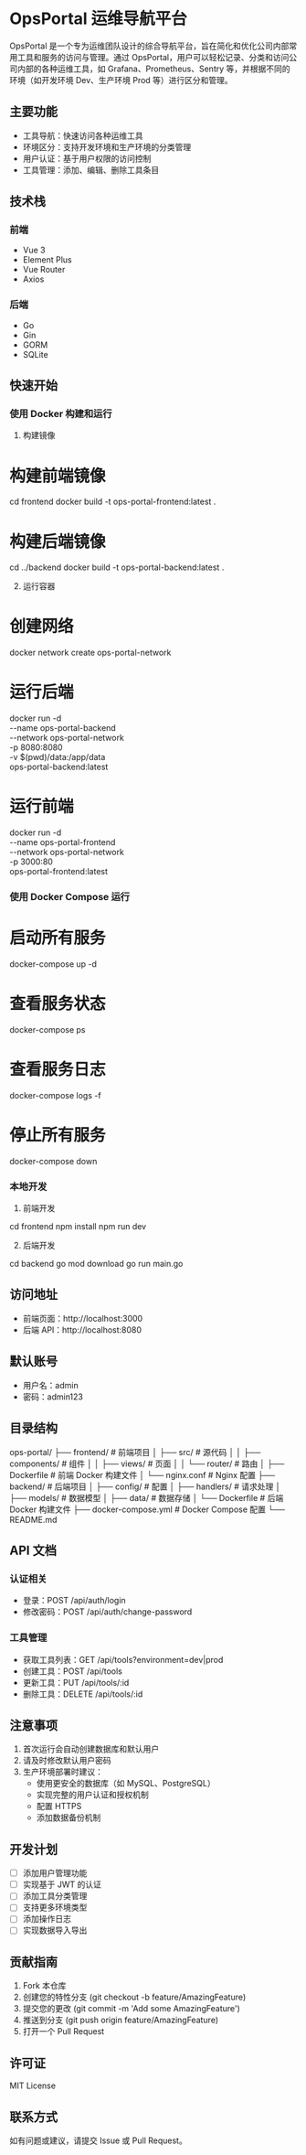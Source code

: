 # OpsPortal 运维导航平台

OpsPortal 是一个专为运维团队设计的综合导航平台，旨在简化和优化公司内部常用工具和服务的访问与管理。通过 OpsPortal，用户可以轻松记录、分类和访问公司内部的各种运维工具，如 Grafana、Prometheus、Sentry 等，并根据不同的环境（如开发环境 Dev、生产环境 Prod 等）进行区分和管理。

## 主要功能

- 工具导航：快速访问各种运维工具
- 环境区分：支持开发环境和生产环境的分类管理
- 用户认证：基于用户权限的访问控制
- 工具管理：添加、编辑、删除工具条目

## 技术栈

### 前端
- Vue 3
- Element Plus
- Vue Router
- Axios

### 后端
- Go
- Gin
- GORM
- SQLite

## 快速开始

### 使用 Docker 构建和运行

1. 构建镜像

# 构建前端镜像
cd frontend
docker build -t ops-portal-frontend:latest .

# 构建后端镜像
cd ../backend
docker build -t ops-portal-backend:latest .

2. 运行容器

# 创建网络
docker network create ops-portal-network

# 运行后端
docker run -d \
  --name ops-portal-backend \
  --network ops-portal-network \
  -p 8080:8080 \
  -v $(pwd)/data:/app/data \
  ops-portal-backend:latest

# 运行前端
docker run -d \
  --name ops-portal-frontend \
  --network ops-portal-network \
  -p 3000:80 \
  ops-portal-frontend:latest

### 使用 Docker Compose 运行

# 启动所有服务
docker-compose up -d

# 查看服务状态
docker-compose ps

# 查看服务日志
docker-compose logs -f

# 停止所有服务
docker-compose down

### 本地开发

1. 前端开发

cd frontend
npm install
npm run dev

2. 后端开发

cd backend
go mod download
go run main.go

## 访问地址

- 前端页面：http://localhost:3000
- 后端 API：http://localhost:8080

## 默认账号

- 用户名：admin
- 密码：admin123

## 目录结构

ops-portal/
├── frontend/          # 前端项目
│   ├── src/          # 源代码
│   │   ├── components/   # 组件
│   │   ├── views/       # 页面
│   │   └── router/      # 路由
│   ├── Dockerfile    # 前端 Docker 构建文件
│   └── nginx.conf    # Nginx 配置
├── backend/          # 后端项目
│   ├── config/       # 配置
│   ├── handlers/     # 请求处理
│   ├── models/       # 数据模型
│   ├── data/         # 数据存储
│   └── Dockerfile    # 后端 Docker 构建文件
├── docker-compose.yml # Docker Compose 配置
└── README.md

## API 文档

### 认证相关

- 登录：POST /api/auth/login
- 修改密码：POST /api/auth/change-password

### 工具管理

- 获取工具列表：GET /api/tools?environment=dev|prod
- 创建工具：POST /api/tools
- 更新工具：PUT /api/tools/:id
- 删除工具：DELETE /api/tools/:id

## 注意事项

1. 首次运行会自动创建数据库和默认用户
2. 请及时修改默认用户密码
3. 生产环境部署时建议：
   - 使用更安全的数据库（如 MySQL、PostgreSQL）
   - 实现完整的用户认证和授权机制
   - 配置 HTTPS
   - 添加数据备份机制

## 开发计划

- [ ] 添加用户管理功能
- [ ] 实现基于 JWT 的认证
- [ ] 添加工具分类管理
- [ ] 支持更多环境类型
- [ ] 添加操作日志
- [ ] 实现数据导入导出

## 贡献指南

1. Fork 本仓库
2. 创建您的特性分支 (git checkout -b feature/AmazingFeature)
3. 提交您的更改 (git commit -m 'Add some AmazingFeature')
4. 推送到分支 (git push origin feature/AmazingFeature)
5. 打开一个 Pull Request

## 许可证

MIT License

## 联系方式

如有问题或建议，请提交 Issue 或 Pull Request。
